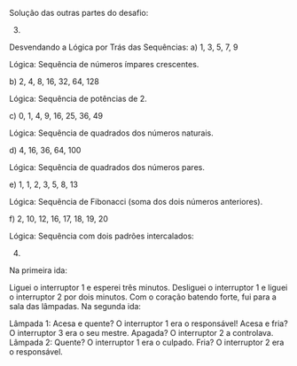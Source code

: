 Solução das outras partes do desafio:

3)

Desvendando a Lógica por Trás das Sequências:
a) 1, 3, 5, 7, 9

Lógica: Sequência de números ímpares crescentes.

b) 2, 4, 8, 16, 32, 64, 128

Lógica: Sequência de potências de 2.

c) 0, 1, 4, 9, 16, 25, 36, 49

Lógica: Sequência de quadrados dos números naturais.

d) 4, 16, 36, 64, 100

Lógica: Sequência de quadrados dos números pares.

e) 1, 1, 2, 3, 5, 8, 13

Lógica: Sequência de Fibonacci (soma dos dois números anteriores).

f) 2, 10, 12, 16, 17, 18, 19, 20

Lógica: Sequência com dois padrões intercalados:


4)
Na primeira ida:

Liguei o interruptor 1 e esperei três minutos.
Desliguei o interruptor 1 e liguei o interruptor 2 por dois minutos.
Com o coração batendo forte, fui para a sala das lâmpadas.
Na segunda ida:

Lâmpada 1:
Acesa e quente? O interruptor 1 era o responsável!
Acesa e fria? O interruptor 3 era o seu mestre.
Apagada? O interruptor 2 a controlava.
Lâmpada 2:
Quente? O interruptor 1 era o culpado.
Fria? O interruptor 2 era o responsável.
